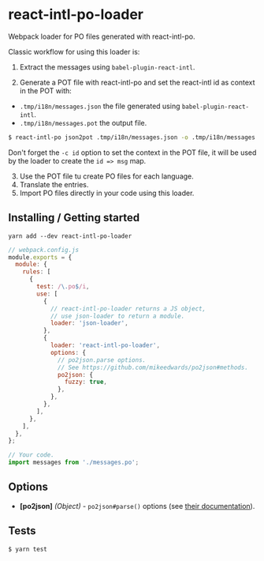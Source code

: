 # react-intl-po-loader

Webpack loader for PO files generated with react-intl-po.

Classic workflow for using this loader is:

1. Extract the messages using `babel-plugin-react-intl`.

2. Generate a POT file with react-intl-po and set the react-intl id as context in the POT with:
- `.tmp/i18n/messages.json` the file generated using `babel-plugin-react-intl`.
- `.tmp/i18n/messages.pot` the output file.

```sh
$ react-intl-po json2pot .tmp/i18n/messages.json -o .tmp/i18n/messages.pot -c id
```

Don't forget the `-c id` option to set the context in the POT file, it will be used by the
loader to create the `id => msg` map.

3. Use the POT file tu create PO files for each language.
4. Translate the entries.
5. Import PO files directly in your code using this loader.

## Installing / Getting started

```shell
yarn add --dev react-intl-po-loader
```

```js
// webpack.config.js
module.exports = {
  module: {
    rules: [
      {
        test: /\.po$/i,
        use: [
          {
            // react-intl-po-loader returns a JS object,
            // use json-loader to return a module.
            loader: 'json-loader',
          },
          {
            loader: 'react-intl-po-loader',
            options: {
              // po2json.parse options.
              // See https://github.com/mikeedwards/po2json#methods.
              po2json: {
                fuzzy: true,
              },
            },
          },
        ],
      },
    ],
  },
};
```

```js
// Your code.
import messages from './messages.po';
```

## Options

- **[po2json]** *(Object)* - `po2json#parse()` options (see [their documentation](https://github.com/mikeedwards/po2json#methods)).


## Tests

```shell
$ yarn test
```
